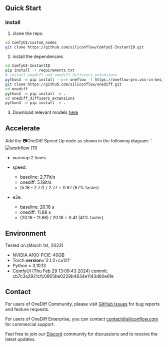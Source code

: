 ## Quick Start

### Install

1. clone the repo

```bash
cd ComfyUI/custom_nodes
git clone https://github.com/siliconflow/ComfyUI-InstantID.git
```

2. install the dependencies

```bash
cd ComfyUI-InstantID
pip install -r requirements.txt
# install onediff and onediff_diffusers_extensions
python3 -m pip install --pre oneflow -f https://oneflow-pro.oss-cn-beijing.aliyuncs.com/branch/community/cu121
git clone https://github.com/siliconflow/onediff.git
cd onediff
python3 -m pip install -e .
cd onediff_diffusers_extensions
python3 -m pip install -e .
```

3. Download relevant models [here](https://github.com/ZHO-ZHO-ZHO/ComfyUI-InstantID?tab=readme-ov-file#%E4%BD%BF%E7%94%A8%E6%96%B9%E6%B3%95--how-to-use)

## Accelerate

Add the 📷OneDiff Speed Up node as shown in the following diagram:：
![workflow (11)](https://github.com/ZHO-ZHO-ZHO/ComfyUI-InstantID/assets/109639975/f5bc8c9c-6bb2-4954-8d00-c6c512dddb53)

- warmup 2 times
- speed:
  - baseline: 2.77it/s
  - onediff: 5.18it/s
  - (5.18 - 2.77) / 2.77 = 0.87 (87% faster)

- e2e:
  - baseline: 20.18 s
  - onediff: 11.88 s
  -  (20.18 - 11.88) / 20.18 = 0.41 (41% faster)

## Environment

Tested on:(March 1st, 2023)
- NVIDIA A100-PCIE-40GB
- Torch.__version__='2.1.2+cu121'
- Python = 3.10.13
- ComfyUI (Thu Feb 29 13:09:43 2024) commit: cb7c3a2921cfc0805be0229b4634e1143d60e6fe

## Contact

For users of OneDiff Community, please visit [GitHub Issues](https://github.com/siliconflow/onediff/issues) for bug reports and feature requests.

For users of OneDiff Enterprise, you can contact contact@siliconflow.com for commercial support.

Feel free to join our [Discord](https://discord.gg/RKJTjZMcPQ) community for discussions and to receive the latest updates.
